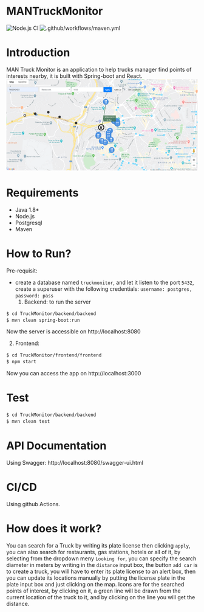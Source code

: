 # MANTruckMonitor
![Node.js CI](https://github.com/MustafaKhalil-IST/MANTruckMonitor/workflows/Node.js%20CI/badge.svg)
![.github/workflows/maven.yml](https://github.com/MustafaKhalil-IST/MANTruckMonitor/workflows/.github/workflows/maven.yml/badge.svg)

# Introduction
MAN Truck Monitor is an application to help trucks manager find points of interests nearby, it is built with Spring-boot and React.
![Image](https://github.com/MustafaKhalil-IST/MANTruckMonitor/blob/master/snip.PNG)
# Requirements
  - Java 1.8*
  - Node.js
  - Postgresql
  - Maven
  
# How to Run?
Pre-requisit: 
- create a database named `truckmonitor`, and let it listen to the port `5432`, create a superuser with the following credentials: `username: postgres, password: pass`
  1. Backend: to run the server
```sh
$ cd TruckMonitor/backend/backend
$ mvn clean spring-boot:run
```
Now the server is accessible on http://localhost:8080

  2. Frontend: 
```sh
$ cd TruckMonitor/frontend/frontend
$ npm start
```
Now you can access the app on http://localhost:3000

# Test

```sh
$ cd TruckMonitor/backend/backend
$ mvn clean test
```

# API Documentation
Using Swagger: http://localhost:8080/swagger-ui.html

# CI/CD
Using github Actions.

# How does it work?
You can search for a Truck by writing its plate license then clicking `apply`, you can also search for restaurants, gas stations, hotels or all of it, by selecting from the dropdown meny `Looking for`, you can specify the search diameter in meters by writing in the `distance` input box, the button `add car` is to create a truck, you will have to enter its plate license to an alert box, then you can update its locations manually by putting the license plate in the plate input box and just clicking on the map.
Icons are for the searched points of interest, by clicking on it, a green line will be drawn from the current location of the truck to it, and by clicking on the line you will get the distance.
